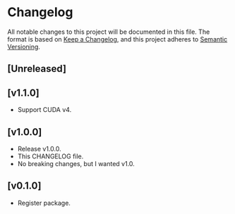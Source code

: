 # Changelog

All notable changes to this project will be documented in this file. The format is based on [Keep a Changelog](https://keepachangelog.com/en/1.0.0/), and this project adheres to [Semantic Versioning](https://semver.org/spec/v2.0.0.html).

## [Unreleased]

## [v1.1.0]

- Support CUDA v4.

## [v1.0.0]

- Release v1.0.0.
- This CHANGELOG file.
- No breaking changes, but I wanted v1.0.

## [v0.1.0]

- Register package.